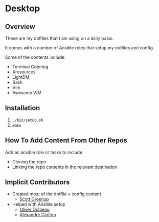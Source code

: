 # Desktop

## Overview

These are my dotfiles that I am using on a daily basis.

It comes with a number of Ansible roles that setup my dotfiles and config.

Some of the contents include:

* Terminal Coloring
* Xresources
* LightDM
* Bash
* Vim
* Awesome WM

## Installation

1. `./bin/setup.sh`
2. `make`

## How To Add Content From Other Repos

Add an ansible role or tasks to include:
* Cloning the repo
* Linking the repo contents in the relevant destination

## Implicit Contributors

* Created most of the dotfile + config content
  * [Scott Greenup](https://github.com/scottgreenup/desktop)
* Helped with Ansible setup
  * [Oliver Dolbeau](https://odolbeau.fr/blog/how-to-install-your-laptop-with-ansible.html)
  * [Alexandre Carlton](https://github.com/AlexandreCarlton/ansible-archlinux)
